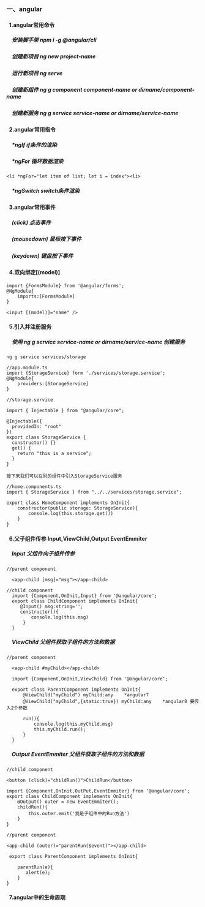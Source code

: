 ### 一、angular
####   &ensp;1.angular常用命令
#####  &ensp;&ensp;安装脚手架 npm i -g  @angular/cli
#####  &ensp;&ensp;创建新项目 ng new project-name
#####  &ensp;&ensp;运行新项目 ng serve
#####  &ensp;&ensp;创建新组件 ng g component component-name or dirname/component-name
#####  &ensp;&ensp;创建新服务 ng g service service-name or dirname/service-name
<!--### 二、angular常用指令-->
####   &ensp;2.angular常用指令
#####  &ensp;&ensp;*ngIf if条件的渲染
#####  &ensp;&ensp;*ngFor 循环数据渲染
`<li *ngFor="let item of list; let i = index"><li>`
#####  &ensp;&ensp;*ngSwitch switch条件渲染
####   &ensp;3.angular常用事件
#####  &ensp;&ensp;(click) 点击事件
#####  &ensp;&ensp;(mousedown) 鼠标按下事件
#####  &ensp;&ensp;(keydown) 键盘按下事件

####   &ensp;4.双向绑定[(model)]
```
import {FormsModule} from '@angular/forms';
@NgModule{
    imports:[FormsModule]
}

<input [(model)]="name" />
```
#### &ensp;5.引入并注册服务
#####  &ensp;&ensp;使用 ng g service service-name or dirname/service-name 创建服务
```
ng g service services/storage

//app.module.ts
import {StorageService} form './services/storage.service';
@NgModule{
    providers:[StorageService]
}

//storage.service

import { Injectable } from "@angular/core";

@Injectable({
  providedIn: "root"
})
export class StorageService {
  constructor() {}
  get() {
    return "this is a service";
  }
}

接下来我们可以在别的组件中引入StorageService服务

//home.components.ts
import { StorageService } from "../../services/storage.service";

export class HomeComponent implements OnInit{
    constructor(public storage: StorageService){
        console.log(this.storage.get())
    }
}
```
#### &ensp;6.父子组件传参 Input,ViewChild,Output EventEmmiter
##### &ensp;&ensp;Input 父组件向子组件传参
```
//parent component

  <app-child [msg]="msg"></app-child>
  
//child component
  import {Component,OnInit,Input} from '@angular/core';
  export class ChildComponent implements OnInit{
     @Input() msg:string='';
     constructor(){
         console.log(this.msg)    
      }
  }
  ```
 #####  &ensp;&ensp;ViewChild 父组件获取子组件的方法和数据
 ```
 //parent component
   
   <app-child #myChild></app-child>
   
   import {Component,OnInit,ViewChild} from '@angular/core';
   
   export class ParentComponent implements OnInit{
       @ViewChild("myChild") myChild:any    *angular7
       @ViewChild("myChild",{static:true}) myChild:any    *angular8 要传入2个参数
       
       run(){
           console.log(this.myChild.msg)
           this.myChild.run();
       }
   }
 ```
 ##### &ensp;&ensp;Output EventEmmiter 父组件获取子组件的方法和数据
 
 ```
 //child component
 
 <button (click)="childRun()">ChildRun</button>
 
 import {Component,OnInit,OutPut,EventEmmiter} from '@angular/core';
 export class ChildComponent implements OnInit{
     @Output() outer = new EventEmmiter();
     childRun(){
         this.outer.emit('我是子组件中的Run方法')
     }
 }
 
 //parent component
 
 <app-child (outer)="parentRun($event)"></app-child>
 
  export class ParentComponent implements OnInit{
    
     parentRun(e){
        alert(e);
     }
 }
 ```
 #### &ensp;7.angular中的生命周期
<!--##### &ensp;&ensp;Input 父组件向子组件传参-->